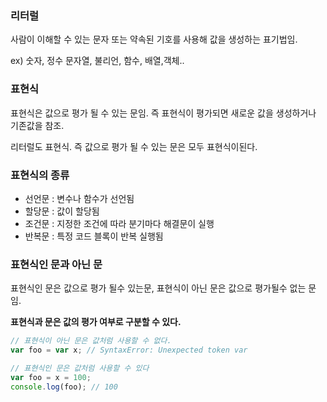### 리터럴

사람이 이해할 수 있는 문자 또는 약속된 기호를 사용해 값을 생성하는 표기법임. 

ex) 숫자, 정수 문자열, 불리언, 함수, 배열,객체..

### 표현식

표현식은 값으로 평가 될 수 있는 문임. 즉 표현식이 평가되면 새로운 값을 생성하거나 기존값을 참조. 

리터럴도 표현식. 즉 값으로 평가 될 수 있는 문은 모두 표현식이된다. 

### 표현식의 종류

- 선언문 : 변수나 함수가 선언됨
- 할당문 : 값이 할당됨
- 조건문 : 지정한 조건에 따라 분기마다 해결문이 실행
- 반복문 : 특정 코드 블록이 반복 실행됨

### 표현식인 문과 아닌 문

표현식인 문은 값으로 평가 될수 있는문, 표현식이 아닌 문은 값으로 평가될수 없는 문임.

**표현식과 문은 값의 평가 여부로 구분할 수 있다.**

```jsx
// 표현식이 아닌 문은 값처럼 사용할 수 없다.
var foo = var x; // SyntaxError: Unexpected token var

// 표현식인 문은 값처럼 사용할 수 있다
var foo = x = 100;
console.log(foo); // 100
```
